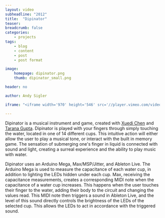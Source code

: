 ```yaml
---
layout: video
subheadline: "2012"
title:  "Dipinator"
teaser: 
breadcrumb: false
categories:
    - projects
tags:
    - blog
    - content
    - post
    - post format

image:
    homepage: dipinator.png
    thumb: dipinator_small.png

header: no

author: Andy Sigler

iframe: "<iframe width='970' height='546' src='//player.vimeo.com/video/56198824' frameborder='0' allowfullscreen></iframe>"

---
```


Dipinator is a musical instrument and game, created with <a target="_blank" href="https://xc-xd.com/">Xuedi Chen</a> and <a target="_blank" href="https://taranagupta.com/">Tarana Gupta</a>. Dipinator is played with your fingers through simply touching the water, located in one of 14 different cups. This intuitive action will either allow the user to play a musical tone, or interact with the built in memory game. The sensation of submerging one's finger in liquid is connected with sound and light, creating a surreal experience and the ability to play music with water.

Dipinator uses an Arduino Mega, Max/MSP/Jitter, and Ableton Live. The Arduino Mega is used to measure the capacitance of each water cup, in addition to lighting the LEDs hidden under each cup. Max, receiving the capacitance measurements, creates a corresponding MIDI note when the capacitance of a water cup increases. This happens when the user touches their finger to the water, adding their body to the circuit and changing the values read. This MIDI note then triggers a sound in Ableton Live, and the level of this sound directly controls the brightness of the LEDs of the selected cup. This allows the LEDs to act in accordance with the triggered sound.